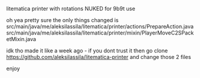 litematica printer with rotations NUKED for 9b9t use

oh yea pretty sure the only things changed is
src/main/java/me/aleksilassila/litematica/printer/actions/PrepareAction.java
src/main/java/me/aleksilassila/litematica/printer/mixin/PlayerMoveC2SPacketMixin.java

idk tho made it like a week ago - if you dont trust it then go clone
https://github.com/aleksilassila/litematica-printer
and change those 2 files

enjoy
